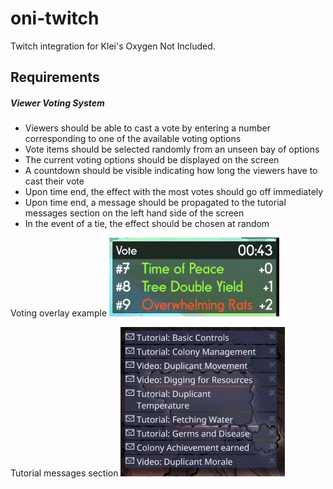 # oni-twitch
Twitch integration for Klei's Oxygen Not Included.

## Requirements

##### Viewer Voting System

- Viewers should be able to cast a vote by entering a number corresponding to one of the available voting options
- Vote items should be selected randomly from an unseen bay of options
- The current voting options should be displayed on the screen
- A countdown should be visible indicating how long the viewers have to cast their vote
- Upon time end, the effect with the most votes should go off immediately
- Upon time end, a message should be propagated to the tutorial messages section on the left hand side of the screen
- In the event of a tie, the effect should be chosen at random

Voting overlay example
![Voting overlay example](https://github.com/ZPanic0/oni-twitch/blob/master/docs/img/overlay-example.png)

Tutorial messages section
![Tutorial messages section](https://github.com/ZPanic0/oni-twitch/blob/master/docs/img/tutorial-messages-section.png)